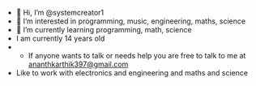 - 👋 Hi, I’m @systemcreator1
- 👀 I’m interested in programming, music, engineering, maths, science
- 🌱 I’m currently learning programming, math, science
- I am currently 14 years old
- - If anyone wants to talk or needs help you are free to talk to me at ananthkarthik397@gmail.com
- Like to work with electronics and engineering and maths and science
